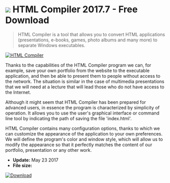 # ![](https://cdn.softexe.net/static/icon/win.gif) HTML Compiler 2017.7 - Free Download

> HTML Compiler is a tool that allows you to convert HTML applications (presentations, e-books, games, photo albums and many more) to separate Windows executables.

[![HTML Compiler](https://gallery.dpcdn.pl/imgc/Tools/75889/g_-_420x350_1.5_-_x20170523130952_0.jpg)](https://softexe.net/win/development-it/development-tools/html-compiler:ppRbp.html)

Thanks to the capabilities of the HTML Compiler program we can, for example, save your own portfolio from the website to the executable application, and then be able to present them to people without access to the network. The situation is similar in the case of multimedia presentations that we will need at a lecture that will lead those who do not have access to the Internet.
 
 Although it might seem that HTML Compiler has been prepared for advanced users, in essence the program is characterized by simplicity of operation. It allows you to use the user's graphical interface or command line tool by indicating the path of saving the file 'index.html'.
 
 HTML Compiler contains many configuration options, thanks to which we can customize the appearance of the application to your own preferences. We will define the program's color and window style, which will allow us to modify the appearance so that it perfectly matches the content of our portfolio, presentation or any other work.


- **Update:** May 23 2017
- **File size:** 

[![Download](https://cdn.softexe.net/static/img/download.png)](https://softexe.net/win/development-it/development-tools/html-compiler:ppRbp.html)

